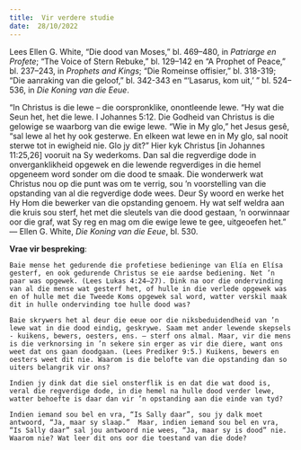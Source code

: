 ```yaml
---
title:  Vir verdere studie
date:  28/10/2022
---
```


Lees Ellen G. White, “Die dood van Moses,” bl. 469–480, in _Patriarge en Profete_; “The Voice of Stern Rebuke,” bl. 129–142 en “A Prophet of Peace,” bl. 237–243, in _Prophets and Kings_; “Die Romeinse offisier,” bl. 318-319; “Die aanraking van die geloof,” bl. 342-343 en “‘Lasarus, kom uit,’ ” bl. 524–536, in _Die Koning van die Eeue_.

“In Christus is die lewe – die oorspronklike, onontleende lewe. “Hy wat die Seun het, het die lewe. I Johannes 5:12. Die Godheid van Christus is die gelowige se waarborg van die ewige lewe. “Wie in My glo,” het Jesus gesê, “sal lewe al het hy ook gesterwe. En elkeen wat lewe en in My glo, sal nooit sterwe tot in ewigheid nie. Glo jy dit?” Hier kyk Christus [in Johannes 11:25,26] vooruit na Sy wederkoms. Dan sal die regverdige dode in onverganklikheid opgewek en die lewende regverdiges in die hemel opgeneem word sonder om die dood te smaak. Die wonderwerk wat Christus nou op die punt was om te verrig, sou ’n voorstelling van die opstanding van al die regverdige dode wees.  Deur Sy woord en werke het Hy Hom die bewerker van die opstanding genoem. Hy wat self weldra aan die kruis sou sterf, het met die sleutels van die dood gestaan, ’n oorwinnaar oor die graf, wat Sy reg en mag om die ewige lewe te gee, uitgeoefen het.” — Ellen G. White, _Die Koning van die Eeue_, bl. 530.

**Vrae vir bespreking**:

`Baie mense het gedurende die profetiese bedieninge van Elía en Elísa gesterf, en ook gedurende Christus se eie aardse bediening. Net ’n paar was opgewek. (Lees Lukas 4:24–27). Dink na oor die ondervinding van al die mense wat gesterf het, of hulle in die verlede opgewek was en of hulle met die Tweede Koms opgewek sal word, watter verskil maak dit in hulle ondervinding toe hulle dood was?`

`Baie skrywers het al deur die eeue oor die niksbeduidendheid van ’n lewe wat in die dood eindig, geskrywe. Saam met ander lewende skepsels - kuikens, bewers, oesters, ens. — sterf ons almal. Maar, vir die mens is die verknorsing in ’n sekere sin erger as vir die diere, want ons weet dat ons gaan doodgaan. (Lees Prediker 9:5.) Kuikens, bewers en oesters weet dit nie. Waarom is die belofte van die opstanding dan so uiters belangrik vir ons?`

`Indien jy dink dat die siel onsterflik is en dat die wat dood is, veral die regverdige dode, in die hemel na hulle dood verder lewe, watter behoefte is daar dan vir ’n opstanding aan die einde van tyd?`

`Indien iemand sou bel en vra, “Is Sally daar”, sou jy dalk moet antwoord, “Ja, maar sy slaap.”  Maar, indien iemand sou bel en vra, “Is Sally daar” sal jou antwoord nie wees, “Ja, maar sy is dood” nie. Waarom nie? Wat leer dit ons oor die toestand van die dode?`